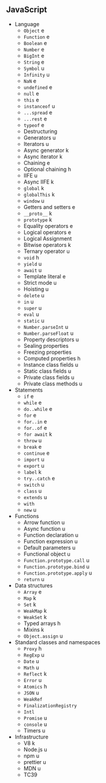 ## JavaScript

- Language
  - `Object` e
  - `Function` e
  - `Boolean` e
  - `Number` e
  - `BigInt` e
  - `String` e
  - `Symbol` u
  - `Infinity` u
  - `NaN` e
  - `undefined` e
  - `null` e
  - `this` e
  - `instanceof` u
  - `...spread` e
  - `...rest` e
  - `typeof` e
  - Destructuring
  - Generators u
  - Iterators u
  - Async generator k
  - Async iterator k
  - Chaining e
  - Optional chaining h
  - IIFE u
  - Async IIFE k
  - `global` k
  - `globalThis` k
  - `window` u
  - Getters and setters e
  - `__proto__` k
  - `prototype` k
  - Equality operators e
  - Logical operators e
  - Logical Assignment
  - Bitwise operators k
  - Ternary operator u
  - `void` h
  - `yield` u
  - `await` u
  - Template literal e
  - Strict mode u
  - Hoisting u
  - `delete` u
  - `in` u
  - `super` u
  - `eval` u
  - `static` u
  - `Number.parseInt` u
  - `Number.parseFloat` u
  - Property descriptors u
  - Sealing properties
  - Freezing properties
  - Computed properties h
  - Instance class fields u
  - Static class fields u
  - Private class fields u
  - Private class methods u
- Statements
  - `if` e
  - `while` e
  - `do..while` e
  - `for` e
  - `for..in` e
  - `for..of` e
  - `for await` k
  - `throw` u
  - `break` e
  - `continue` e
  - `import` u
  - `export` u
  - `label` k
  - `try..catch` e
  - `switch` u
  - `class` u
  - `extends` u
  - `with`
  - `new` u
- Functions
  - Arrow function u
  - Async function u
  - Function declaration u
  - Function expression u
  - Default parameters u
  - Functional object u
  - `Function.prototype.call` u
  - `Function.prototype.bind` u
  - `Function.prototype.apply` u
  - `return` u
- Data structures
  - `Array` e
  - `Map` k
  - `Set` k
  - `WeakMap` k
  - `WeakSet` k
  - Typed arrays h
  - Mixins k
  - `Object.assign` u
- Standard classes and namespaces
  - `Proxy` h
  - `RegExp` u
  - `Date` u
  - `Math` u
  - `Reflect` k
  - `Error` u
  - `Atomics` h
  - `JSON` u
  - `WeakRef`
  - `FinalizationRegistry`
  - `Intl`
  - `Promise` u
  - `console` u
  - Timers u
- Infrastructure
  - V8 k
  - Node.js u
  - npm u
  - prettier u
  - MDN u
  - TC39
